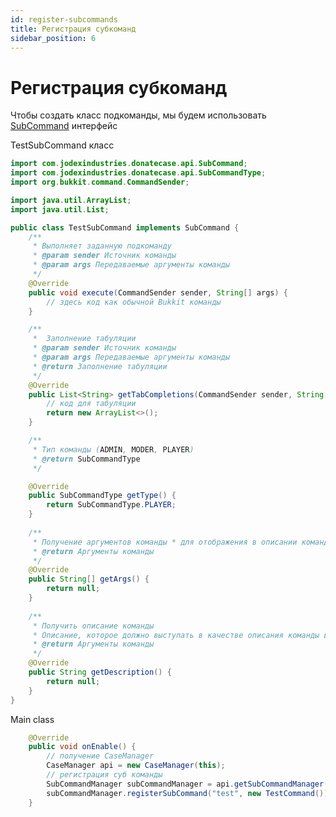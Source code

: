 ```yaml
---
id: register-subcommands
title: Регистрация субкоманд
sidebar_position: 6
---
```

# Регистрация субкоманд

Чтобы создать класс подкоманды, мы будем использовать [SubCommand](https://repo.jodexindustries.xyz/javadoc/releases/com/jodexindustries/donatecase/DonateCaseAPI/latest/.cache/unpack/com/jodexindustries/donatecase/api/data/SubCommand.html) интерфейс

TestSubCommand класс
```java
import com.jodexindustries.donatecase.api.SubCommand;
import com.jodexindustries.donatecase.api.SubCommandType;
import org.bukkit.command.CommandSender;

import java.util.ArrayList;
import java.util.List;

public class TestSubCommand implements SubCommand {
    /**
     * Выполняет заданную подкоманду
     * @param sender Источник команды
     * @param args Передаваемые аргументы команды
     */
    @Override
    public void execute(CommandSender sender, String[] args) {
        // здесь код как обычной Bukkit команды
    }

    /**
     *  Заполнение табуляции
     * @param sender Источник команды
     * @param args Передаваемые аргументы команды
     * @return Заполнение табуляции
     */
    @Override
    public List<String> getTabCompletions(CommandSender sender, String[] args) {
        // код для табуляции
        return new ArrayList<>();
    }

    /**
     * Тип команды (ADMIN, MODER, PLAYER)
     * @return SubCommandType
     */

    @Override
    public SubCommandType getType() {
        return SubCommandType.PLAYER;
    }
    
    /**
     * Получение аргументов команды * для отображения в описании команды в справке /dc
     * @return Аргументы команды
     */
    @Override
    public String[] getArgs() {
        return null;
    }
    
    /**
     * Получить описание команды
     * Описание, которое должно выступать в качестве описания команды в справке /dc
     * @return Аргументы команды
     */
    @Override
    public String getDescription() {
        return null;
    }
}

```

Main class
```java
    @Override
    public void onEnable() {
        // получение CaseManager
        CaseManager api = new CaseManager(this);
        // регистрация суб команды
        SubCommandManager subCommandManager = api.getSubCommandManager();
        subCommandManager.registerSubCommand("test", new TestCommand());
    }
```